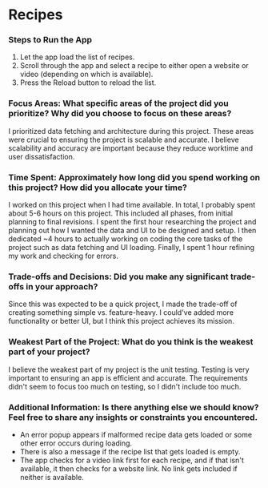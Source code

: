 # Recipes

### Steps to Run the App
1. Let the app load the list of recipes.
2. Scroll through the app and select a recipe to either open a website or video (depending on which is available).
3. Press the Reload button to reload the list.

### Focus Areas: What specific areas of the project did you prioritize? Why did you choose to focus on these areas?
I prioritized data fetching and architecture during this project. These areas were crucial to ensuring the project is scalable and accurate. I believe scalability and accuracy are important because they reduce worktime and user dissatisfaction.

### Time Spent: Approximately how long did you spend working on this project? How did you allocate your time?
I worked on this project when I had time available. In total, I probably spent about 5-6 hours on this project. This included all phases, from initial planning to final revisions.  I spent the first hour researching the project and planning out how I wanted the data and UI to be designed and setup. I then dedicated ~4 hours to actually working on coding the core tasks of the project such as data fetching and UI loading. Finally, I spent 1 hour refining my work and checking for errors.

### Trade-offs and Decisions: Did you make any significant trade-offs in your approach?
Since this was expected to be a quick project, I made the trade-off of creating something simple vs. feature-heavy. I could've added more functionality or better UI, but I think this project achieves its mission.

### Weakest Part of the Project: What do you think is the weakest part of your project?
I believe the weakest part of my project is the unit testing. Testing is very important to ensuring an app is efficient and accurate. The requirements didn't seem to focus too much on testing, so I didn't include too much.

### Additional Information: Is there anything else we should know? Feel free to share any insights or constraints you encountered.
- An error popup appears if malformed recipe data gets loaded or some other error occurs during loading.
- There is also a message if the recipe list that gets loaded is empty.
- The app checks for a video link first for each recipe, and if that isn't available, it then checks for a website link. No link gets included if neither is available.
